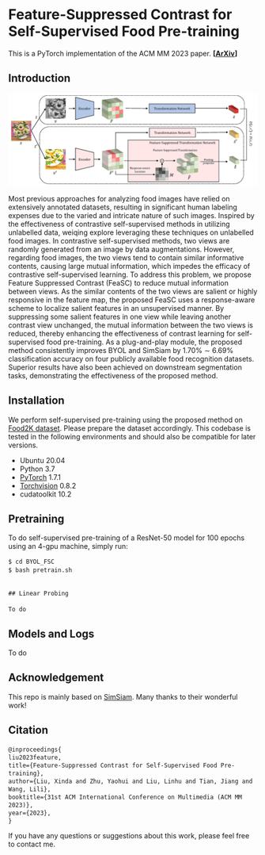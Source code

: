 # Feature-Suppressed Contrast for Self-Supervised Food Pre-training
This is a PyTorch implementation of the ACM MM 2023 paper. **[[ArXiv](https://arxiv.org/abs/2308.03272)]**

## Introduction

![Framework](framework.png)

Most previous approaches for analyzing food images have relied on extensively annotated datasets, resulting in significant human labeling expenses due to the varied and intricate nature of such images. Inspired by the effectiveness of contrastive self-supervised methods in utilizing unlabelled data, weiqing explore leveraging these techniques on unlabelled food images. In contrastive self-supervised methods, two views are randomly generated from an image by data augmentations. However, regarding food images, the two views tend to contain similar informative contents, causing large mutual information, which impedes the efficacy of contrastive self-supervised learning. To address this problem, we propose Feature Suppressed Contrast (FeaSC) to reduce mutual information between views. As the similar contents of the two views are salient or highly responsive in the feature map, the proposed FeaSC uses a response-aware scheme to localize salient features in an unsupervised manner. By suppressing some salient features in one view while leaving another contrast view unchanged, the mutual information between the two views is reduced, thereby enhancing the effectiveness of contrast learning for self-supervised food pre-training. As a plug-and-play module, the proposed method consistently improves BYOL and SimSiam by 1.70\% ∼ 6.69\% classification accuracy on four publicly available food recognition datasets. Superior results have also been achieved on downstream segmentation tasks, demonstrating the effectiveness of the proposed method.


## Installation

We perform self-supervised pre-training using the proposed method on [Food2K dataset](http://123.57.42.89/FoodProject.html). Please prepare the dataset accordingly. This codebase is tested in the following environments and should also be compatible for later versions.

* Ubuntu 20.04
* Python 3.7
* [PyTorch](https://pytorch.org) 1.7.1
* [Torchvision](https://pytorch.org)  0.8.2 
* cudatoolkit 10.2


## Pretraining

To do self-supervised pre-training of a ResNet-50 model for 100 epochs using an 4-gpu machine, simply run:

```bash
$ cd BYOL_FSC
$ bash pretrain.sh
```

```

## Linear Probing

To do

```

## Models and Logs

To do

## Acknowledgement

This repo is mainly based on [SimSiam](https://github.com/facebookresearch/simsiam). Many thanks to their wonderful work!


## Citation

```
@inproceedings{
liu2023feature,
title={Feature-Suppressed Contrast for Self-Supervised Food Pre-training},
author={Liu, Xinda and Zhu, Yaohui and Liu, Linhu and Tian, Jiang and Wang, Lili},
booktitle={31st ACM International Conference on Multimedia (ACM MM 2023)},
year={2023},
}
```

If you have any questions or suggestions about this work, please feel free to contact me.



